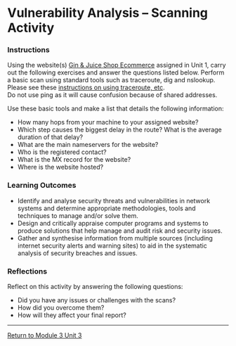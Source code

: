 # Vulnerability Analysis – Scanning Activity

### Instructions
Using the website(s) [Gin & Juice Shop Ecommerce](https://ginandjuice.shop/) assigned in Unit 1, carry out the following exercises and answer the questions listed below. 
Perform a basic scan using standard tools such as traceroute, dig and nslookup. 
Please see these [instructions on using traceroute, etc](https://www.a2hosting.com/kb/getting-started-guide/internet-and-networking/troubleshooting-network-connectivity-with-ping-and-traceroute/).  
Do not use ping as it will cause confusion because of shared addresses.

Use these basic tools and make a list that details the following information:
 - How many hops from your machine to your assigned website?
 - Which step causes the biggest delay in the route? What is the average duration of that delay?
 - What are the main nameservers for the website?
 - Who is the registered contact?
 - What is the MX record for the website?
 - Where is the website hosted?

### Learning Outcomes
 - Identify and analyse security threats and vulnerabilities in network systems and determine appropriate methodologies, tools and techniques to manage and/or solve them.
 - Design and critically appraise computer programs and systems to produce solutions that help manage and audit risk and security issues.
 - Gather and synthesise information from multiple sources (including internet security alerts and warning sites) to aid in the systematic analysis of security breaches and issues.

### Reflections
Reflect on this activity by answering the following questions:
 - Did you have any issues or challenges with the scans?
 - How did you overcome them?
 - How will they affect your final report?

---

[Return to Module 3 Unit 3](NS_Unit03.md)
